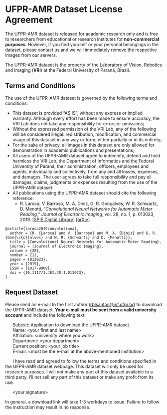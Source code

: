 # UFPR-AMR Dataset License Agreement

The UFPR-AMR dataset is released for academic research only and is free to researchers from educational or research institutes for **non-commercial purposes**. However, if you find yourself or your personal belongings in the dataset, please contact us and we will immediately remove the respective images from our servers.

The UFPR-AMR dataset is the property of the Laboratory of Vision, Robotics and Imaging (**VRI**) at the Federal University of Paraná, Brazil.

## Terms and Conditions

The use of the UFPR-AMR dataset is governed by the following terms and conditions:

* This dataset is provided “AS IS”, without any express or implied warranty. Although every effort has been made to ensure accuracy, the VRI Lab does not take any responsibility for errors or omissions;
* Without the expressed permission of the VRI Lab, any of the following will be considered illegal: redistribution, modification, and commercial usage of this dataset in any way or form, either partially or in its entirety;
* For the sake of privacy, all images in this dataset are only allowed for demonstration in academic publications and presentations;
* All users of the UFPR-AMR dataset agree to indemnify, defend and hold harmless the VRI Lab, the Department of Informatics and the Federal University of Paraná, their administration, officers, employees and agents, individually and collectively, from any and all losses, expenses, and damages. The user agrees to take full responsibility and pay all damages, claims, judgments or expenses resulting from the use of the UFPR-AMR dataset.
* All publications using the UFPR-AMR dataset should cite the following reference:
    * R. Laroca, V. Barroso, M. A. Diniz, G. R. Gonçalves, W. R. Schwartz, D. Menotti, “*Convolutional Neural Networks for Automatic Meter Reading,” Journal of Electronic Imaging*, vol. 28, no. 1, p. 013023, 2019. [[SPIE Digital Library]](https://doi.org/10.1117/1.JEI.28.1.013023) [[arXiv]](https://arxiv.org/abs/1902.09600)

```
@article{laroca2019convolutional,
  author = {R. {Laroca} and V. {Barroso} and M. A. {Diniz} and G. R. {Gon{\c{c}}alves} and W. R. {Schwartz} and D. {Menotti}},
  title = {Convolutional Neural Networks for Automatic Meter Reading},
  journal = {Journal of Electronic Imaging},
  volume = {28},
  number = {1},
  pages = {013023},
  year = {2019},
  ISSN = {1017-9909},
  doi = {10.1117/1.JEI.28.1.013023},
}
```  

## Request Dataset

Please send an e-mail to the first author ([rblsantos@inf.ufpr.br](mailto:rblsantos@inf.ufpr.br)) to download the UFPR-AMR dataset. **Your e-mail must be sent from a valid university account** and include the following text:

&nbsp;&nbsp;&nbsp;&nbsp;&nbsp;&nbsp;Subject: Application to download the UFPR-AMR dataset.  
&nbsp;&nbsp;&nbsp;&nbsp;&nbsp;&nbsp;Name: &lt;your first and last name&gt;  
&nbsp;&nbsp;&nbsp;&nbsp;&nbsp;&nbsp;Affiliation: &lt;university where you work&gt;  
&nbsp;&nbsp;&nbsp;&nbsp;&nbsp;&nbsp;Department: &lt;your department&gt;  
&nbsp;&nbsp;&nbsp;&nbsp;&nbsp;&nbsp;Current position: &lt;your job title&gt;  
&nbsp;&nbsp;&nbsp;&nbsp;&nbsp;&nbsp;E-mail: &lt;must be the e-mail at the above-mentioned institution>


&nbsp;&nbsp;&nbsp;&nbsp;&nbsp;&nbsp;I have read and agreed to follow the terms and conditions specified in the UFPR-AMR dataset webpage. This dataset will only be used for research purposes. I will not make any part of this dataset available to a third party. I’ll not sell any part of this dataset or make any profit from its use. 

&nbsp;&nbsp;&nbsp;&nbsp;&nbsp;&nbsp;&lt;your signature&gt;

In general, a download link will take 1-3 workdays to issue. Failure to follow the instruction may result in no response.